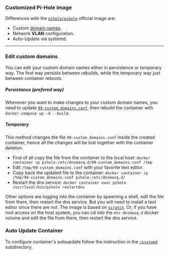 ### Customized Pi-Hole image
Differences with the [`pihole/pihole`](https://hub.docker.com/r/pihole/pihole) official image are:
 - Custom [domain names](99-custom_domains.conf).
 - Network **VLAN** configuration. 
 - Auto-Update via systemd.
---
### Edit custom domains
You can edit your custom domain names either in persistence or temporary way. The first way persists between rebuilds, while the temporary way just between container reboots.
##### Persistance (prefered way)
Whenever you want to make changes to your custom domain names, you need to update [`99-custom_domains.conf`](99-custom_domains.conf), then rebuild the container with `docker-compose up -d --build`.
##### Temporary
This method changes the file `99-custom_domains.conf` inside the created container, hence all the changes will be lost together with the container deletion.
 - First of all copy the file from the container to the local host:
   `docker container cp pihole:/etc/dnsmasq.d/99-custom_domains.conf /tmp`
 - Edit `/tmp/99-custom_domains.conf` with your favorite text editor.
 - Copy back the updated file to the container:
   `docker container cp /tmp/99-custom_domains.conf pihole:/etc/dnsmasq.d/`
 - Restart the dns service:
   `docker container exec pihole /usr/local/bin/pihole restartdns`

Other options are logging into the container by spawning a shell, edit the file from there, then restart the dns service. But you will need to install a text editor since there are not. The image is based on [`scratch`](https://hub.docker.com/_/scratch). Or, if you have root access on the host system, you can cd into the `etc-dnsmasq.d` docker volume and edit the file from there, then restart the dns service. 

### Auto Update Container
To configure container's autoupdate follow the instruction in the [`/systemd`](/systemd) subdirectory.
